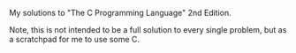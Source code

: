 My solutions to "The C Programming Language" 2nd Edition. 

Note, this is not intended to be a full solution to every single problem, but 
as a scratchpad for me to use some C.